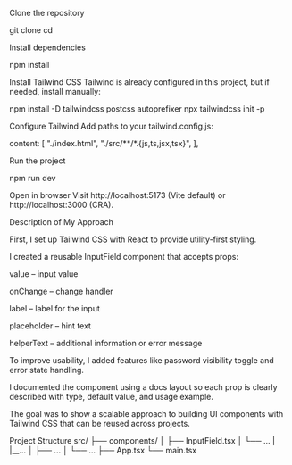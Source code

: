 Clone the repository

git clone <your-repo-url>
cd <your-project-folder>

Install dependencies

npm install

Install Tailwind CSS
Tailwind is already configured in this project, but if needed, install manually:

npm install -D tailwindcss postcss autoprefixer
npx tailwindcss init -p

Configure Tailwind
Add paths to your tailwind.config.js:

content: [
  "./index.html",
  "./src/**/*.{js,ts,jsx,tsx}",
],


Run the project

npm run dev


Open in browser
Visit http://localhost:5173 (Vite default) or http://localhost:3000 (CRA).


Description of My Approach

First, I set up Tailwind CSS with React to provide utility-first styling.

I created a reusable InputField component that accepts props:

value – input value

onChange – change handler

label – label for the input

placeholder – hint text

helperText – additional information or error message

To improve usability, I added features like password visibility toggle and error state handling.

I documented the component using a docs layout so each prop is clearly described with type, default value, and usage example.

The goal was to show a scalable approach to building UI components with Tailwind CSS that can be reused across projects.


Project Structure
src/
 ├── components/
 │    ├── InputField.tsx
 │    └── ...
 |    |__...
 │    ├── ...
 │    └── ...
 ├── App.tsx
 └── main.tsx